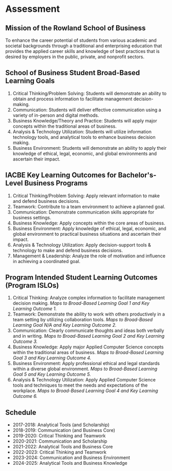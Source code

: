 # Assessment

## Mission of the Rowland School of Business

To enhance the career potential of students from various academic and societal backgrounds through a traditional and enterprising education that provides the applied career skills and knowledge of best practices that is desired by employers in the public, private, and nonprofit sectors.

## School of Business Student Broad-Based Learning Goals

1.	Critical Thinking/Problem Solving: Students will demonstrate an ability to obtain and process information to facilitate management decision-making.  
2.	Communication: Students will deliver effective communication using a variety of in-person and digital methods.  
3.	Business Knowledge/Theory and Practice: Students will apply major concepts within the traditional areas of business.  
4.	Analysis & Technology Utilization: Students will utilize information technology tools, and analytical tools to enhance business decision making.  
5.	Business Environment: Students will demonstrate an ability to apply their knowledge of ethical, legal, economic, and global environments and ascertain their impact.

## IACBE Key Learning Outcomes for Bachelor's-Level Business Programs

1. Critical Thinking/Problem Solving: Apply relevant information to make and defend business decisions.
2. Teamwork: Contribute to a team environment to achieve a planned goal.
3. Communication: Demonstrate communication skills appropriate for business settings.
4. Business Knowledge: Apply concepts within the core areas of business.
5. Business Environment: Apply knowledge of ethical, legal, economic, and global environment to practical business situations and ascertain their impact.
6. Analysis & Technology Utilization: Apply decision-support tools & technology to make and defend business decisions.
7. Management & Leadership: Analyze the role of motivation and influence in achieving a coordinated goal.

## Program Intended Student Learning Outcomes (Program ISLOs)

1. Critical Thinking: Analyze complex information to facilitate management decision making.
   *Maps to Broad-Based Learning Goal 1 and Key Learning Outcome 1.*
2. Teamwork: Demonstrate the ability to work with others productively in a team setting by utilizing collaboration tools.
   *Maps to Broad-Based Learning Goal N/A and Key Learning Outcome 2.*
3. Communication: Clearly communicate thoughts and ideas both verbally and in writing.
   *Maps to Broad-Based Learning Goal 2 and Key Learning Outcome 3.*
4. Business Knowledge: Apply major Applied Computer Science concepts within the traditional areas of business.
   *Maps to Broad-Based Learning Goal 3 and Key Learning Outcome 4.*
5. Business Environment: Apply professional ethical and legal standards within a diverse global environment.
   *Maps to Broad-Based Learning Goal 5 and Key Learning Outcome 5.*
6. Analysis & Technology Utilization: Apply Applied Computer Science tools and techniques to meet the needs and expectations of the workplace.
   *Maps to Broad-Based Learning Goal 4 and Key Learning Outcome 6.*

## Schedule

* 2017-2018: Analytical Tools (and Scholarship)
* 2018-2019: Communication (and Business Core)
* 2019-2020: Critical Thinking and Teamwork
* 2020-2021: Communication and Scholarship
* 2021-2022: Analytical Tools and Business Core
* 2022-2023: Critical Thinking and Teamwork
* 2023-2024: Communication and Business Environment
* 2024-2025: Analytical Tools and Business Knowledge
